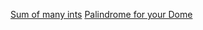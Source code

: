 [Sum of many ints](codewars/sum-of-many-ints.md)
[Palindrome for your Dome](codewars/palindrome-for-your-dome.md)